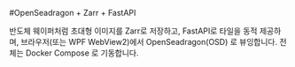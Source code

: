 ﻿#OpenSeadragon + Zarr + FastAPI

반도체 웨이퍼처럼 초대형 이미지를 Zarr로 저장하고, FastAPI로 타일을 동적 제공하며, 브라우저(또는 WPF WebView2)에서 OpenSeadragon(OSD) 로 뷰잉합니다. 전체는 Docker Compose 로 기동합니다.